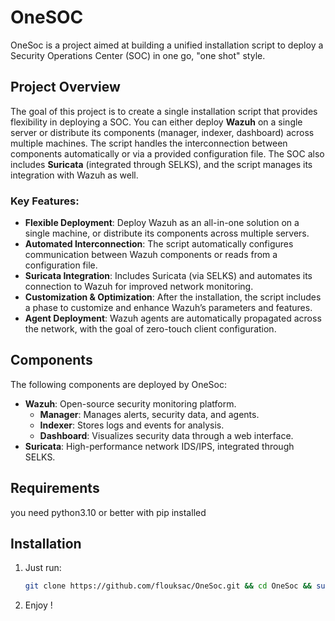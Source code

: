 # OneSOC
OneSoc is a project aimed at building a unified installation script to deploy a Security Operations Center (SOC) in one go, "one shot" style.

## Project Overview

The goal of this project is to create a single installation script that provides flexibility in deploying a SOC. You can either deploy **Wazuh** on a single server or distribute its components (manager, indexer, dashboard) across multiple machines. The script handles the interconnection between components automatically or via a provided configuration file.
The SOC also includes **Suricata** (integrated through SELKS), and the script manages its integration with Wazuh as well.

### Key Features:
- **Flexible Deployment**: Deploy Wazuh as an all-in-one solution on a single machine, or distribute its components across multiple servers.
- **Automated Interconnection**: The script automatically configures communication between Wazuh components or reads from a configuration file.
- **Suricata Integration**: Includes Suricata (via SELKS) and automates its connection to Wazuh for improved network monitoring.
- **Customization & Optimization**: After the installation, the script includes a phase to customize and enhance Wazuh’s parameters and features.
- **Agent Deployment**: Wazuh agents are automatically propagated across the network, with the goal of zero-touch client configuration.

## Components
The following components are deployed by OneSoc:
- **Wazuh**: Open-source security monitoring platform.
  - **Manager**: Manages alerts, security data, and agents.
  - **Indexer**: Stores logs and events for analysis.
  - **Dashboard**: Visualizes security data through a web interface.
- **Suricata**: High-performance network IDS/IPS, integrated through SELKS.

## Requirements 

you need python3.10 or better with pip installed 
  
## Installation

1. Just run:
   ```bash
   git clone https://github.com/flouksac/OneSoc.git && cd OneSoc && sudo python3 OneSOC.py
   ````
2. Enjoy !
